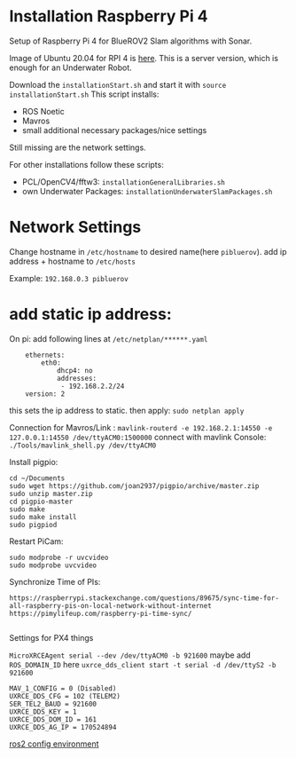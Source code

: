 # Installation Raspberry Pi 4

Setup of Raspberry Pi 4 for BlueROV2 Slam algorithms with Sonar.

Image of Ubuntu 20.04 for RPI 4 is [here](https://ubuntu.com/download/raspberry-pi).
This is a server version, which is enough for an Underwater Robot.

Download the `installationStart.sh` and start it with `source installationStart.sh`
This script installs:
* ROS Noetic
* Mavros
* small additional necessary packages/nice settings

Still missing are the network settings.

For other installations follow these scripts:

* PCL/OpenCV4/fftw3: `installationGeneralLibraries.sh`
* own Underwater Packages: `installationUnderwaterSlamPackages.sh`


# Network Settings

Change hostname in `/etc/hostname` to desired name(here `pibluerov`).
add ip address + hostname to `/etc/hosts`

Example: `192.168.0.3 pibluerov`

# add static ip address:

On pi: add following lines at `/etc/netplan/******.yaml`
```network:
    ethernets:
        eth0:
            dhcp4: no
            addresses:
             - 192.168.2.2/24
    version: 2
```
this sets the ip address to static. 
then apply: `sudo netplan apply`

Connection for Mavros/Link : `mavlink-routerd -e 192.168.2.1:14550 -e 127.0.0.1:14550 /dev/ttyACM0:1500000`
connect with mavlink Console: `./Tools/mavlink_shell.py /dev/ttyACM0`


Install pigpio:
```
cd ~/Documents
sudo wget https://github.com/joan2937/pigpio/archive/master.zip
sudo unzip master.zip
cd pigpio-master
sudo make
sudo make install
sudo pigpiod

```

Restart PiCam:
```
sudo modprobe -r uvcvideo
sudo modprobe uvcvideo
```

Synchronize Time of PIs:
```
https://raspberrypi.stackexchange.com/questions/89675/sync-time-for-all-raspberry-pis-on-local-network-without-internet
https://pimylifeup.com/raspberry-pi-time-sync/


```



Settings for PX4 things

`MicroXRCEAgent serial --dev /dev/ttyACM0 -b 921600` maybe add `ROS_DOMAIN_ID` here
`uxrce_dds_client start -t serial -d /dev/ttyS2 -b 921600`
```
MAV_1_CONFIG = 0 (Disabled)
UXRCE_DDS_CFG = 102 (TELEM2)
SER_TEL2_BAUD = 921600
UXRCE_DDS_KEY = 1
UXRCE_DDS_DOM_ID = 161
UXRCE_DDS_AG_IP = 170524894
```




[ros2 config environment](https://docs.ros.org/en/foxy/Tutorials/Beginner-CLI-Tools/Configuring-ROS2-Environment.html)


